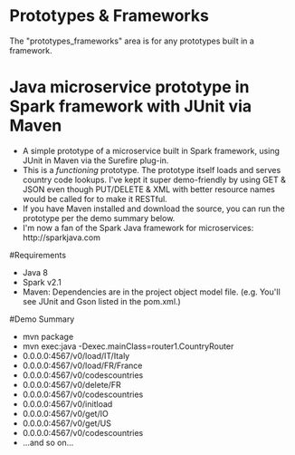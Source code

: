 # Prototypes & Frameworks
The "prototypes_frameworks" area is for any prototypes built in a framework.

# Java microservice prototype in Spark framework with JUnit via Maven
<ul>
<li>A simple prototype of a microservice built in Spark framework, using JUnit in Maven via the Surefire plug-in.
<li>This is a <i>functioning</i> prototype. The prototype itself loads and serves country code lookups. I've kept it super demo-friendly by using GET & JSON even though PUT/DELETE & XML with better resource names would be called for to make it RESTful.    
<li>If you have Maven installed and download the source, you can run the prototype per the demo summary below.
<li>I'm now a fan of the Spark Java framework for microservices:  http://sparkjava.com
</ul>

#Requirements
<ul>
<li>Java 8
<li>Spark v2.1
<li>Maven:  Dependencies are in the project object model file.   (e.g. You'll see JUnit and Gson listed in the pom.xml.)
</ul>

#Demo Summary
<ul>
<li>mvn package
<li>mvn exec:java -Dexec.mainClass=router1.CountryRouter
<li>0.0.0.0:4567/v0/load/IT/Italy
<li>0.0.0.0:4567/v0/load/FR/France
<li>0.0.0.0:4567/v0/codescountries
<li>0.0.0.0:4567/v0/delete/FR
<li>0.0.0.0:4567/v0/codescountries
<li>0.0.0.0:4567/v0/initload
<li>0.0.0.0:4567/v0/get/IO
<li>0.0.0.0:4567/v0/get/US
<li>0.0.0.0:4567/v0/codescountries
<li>...and so on...
</ul>
